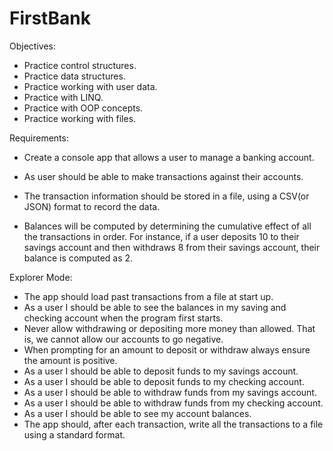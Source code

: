 # FirstBank

Objectives:

- Practice control structures.
- Practice data structures.
- Practice working with user data.
- Practice with LINQ.
- Practice with OOP concepts.
- Practice working with files.

Requirements:

- Create a console app that allows a user to manage a banking account.

- As user should be able to make transactions against their accounts.

- The transaction information should be stored in a file, using a CSV(or JSON) format to record the data.

- Balances will be computed by determining the cumulative effect of all the transactions in order. For instance, if a user deposits 10 to their savings account and then withdraws 8 from their savings account, their balance is computed as 2.

Explorer Mode:

- The app should load past transactions from a file at start up.
- As a user I should be able to see the balances in my saving and checking account when the program first starts.
- Never allow withdrawing or depositing more money than allowed. That is, we cannot allow our accounts to go negative.
- When prompting for an amount to deposit or withdraw always ensure the amount is positive.
- As a user I should be able to deposit funds to my savings account.
- As a user I should be able to deposit funds to my checking account.
- As a user I should be able to withdraw funds from my savings account.
- As a user I should be able to withdraw funds from my checking account.
- As a user I should be able to see my account balances.
- The app should, after each transaction, write all the transactions to a file using a standard format.
